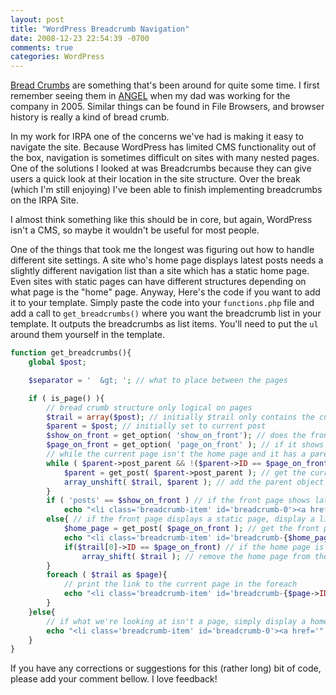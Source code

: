 ```yaml
---
layout: post
title: "WordPress Breadcrumb Navigation"
date: 2008-12-23 22:54:39 -0700
comments: true
categories: WordPress
---
```


[Bread Crumbs](http://en.wikipedia.org/wiki/Breadcrumb_(navigation)") are something that's been around for quite some time.
I first remember seeing them in <a title="ANGEL Learning" href="http://angellearning.com/">ANGEL</a> when my dad was working for the company in 2005. Similar things can be found in File Browsers, and browser history is really a kind of bread crumb.

In my work for IRPA one of the concerns we've had is making it easy to navigate the site. Because WordPress has limited CMS functionality out of the box, navigation is sometimes difficult on sites with many nested pages. One of the solutions I looked at was Breadcrumbs because they can give users a quick look at their location in the site structure. Over the break (which I'm still enjoying) I've been able to finish implementing breadcrumbs on the IRPA Site.

I almost think something like this should be in core, but again, WordPress isn't a CMS, so maybe it wouldn't be useful for most people.

One of the things that took me the longest was figuring out how to handle different site settings. A site who's home page displays latest posts needs a slightly different navigation list than a site which has a static home page. Even sites with static pages can have different structures depending on what page is the "home" page. Anyway, Here's the code if you want to add it to your template. Simply paste the code into your `functions.php` file and add a call to `get_breadcrumbs()` where you want the breadcrumb list in your template. It outputs the breadcrumbs as list items. You'll need to put the `ul` around them yourself in the template.

```php
function get_breadcrumbs(){
	global $post;

	$separator = '  &gt; '; // what to place between the pages

	if ( is_page() ){
		// bread crumb structure only logical on pages
		$trail = array($post); // initially $trail only contains the current page
		$parent = $post; // initially set to current post
		$show_on_front = get_option( 'show_on_front'); // does the front page display the latest posts or a static page
		$page_on_front = get_option( 'page_on_front' ); // if it shows a page, what page
		// while the current page isn't the home page and it has a parent
		while ( $parent->post_parent && !($parent->ID == $page_on_front && 'page') == $show_on_front ){
			$parent = get_post( $parent->post_parent ); // get the current page's parent
			array_unshift( $trail, $parent ); // add the parent object to beginning of array
		}
		if ( 'posts' == $show_on_front ) // if the front page shows latest posts, simply display a home link
			echo "<li class='breadcrumb-item' id='breadcrumb-0'><a href='" . get_bloginfo('home') . "'>Home</a></li>\n"; // home page link
		else{ // if the front page displays a static page, display a link to it
			$home_page = get_post( $page_on_front ); // get the front page object
			echo "<li class='breadcrumb-item' id='breadcrumb-{$home_page->ID}'><a href='" . get_bloginfo('home') . "'>$home_page->post_title</a></li>\n"; // home page link
			if($trail[0]->ID == $page_on_front) // if the home page is an ancestor of this page
				array_shift( $trail ); // remove the home page from the $trail because we've already printed it
		}
		foreach ( $trail as $page){
			// print the link to the current page in the foreach
			echo "<li class='breadcrumb-item' id='breadcrumb-{$page->ID}' >$separator<a href='" . get_page_link( $page->ID ) . "'>{$page->post_title}</a></li>\n";
		}
	}else{
		// if what we're looking at isn't a page, simply display a home link
		echo "<li class='breadcrumb-item' id='breadcrumb-0'><a href='" . get_bloginfo('home') . "'>Home</a></li>\n"; // home page link
	}
}
```

If you have any corrections or suggestions for this (rather long) bit of code, please add your comment bellow. I love feedback!